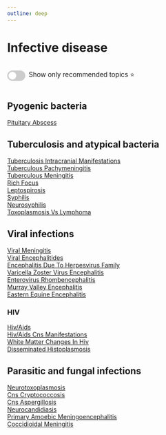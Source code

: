```yaml
---
outline: deep
---
```

<style>

.star-link-list {
  list-style-type: none !important;
  padding-left: 0 !important;
  margin-left: 0 !important;
}

.switch-container {
  display: flex;
  align-items: center;
  gap: 0.5rem;
  padding: 1rem 0;
  font-size: 0.95rem;
}

.switch {
  position: relative;
  display: inline-block;
  width: 42px;
  height: 24px;
}

.switch input {
  opacity: 0;
  width: 0;
  height: 0;
}

.slider {
  position: absolute;
  cursor: pointer;
  top: 0; left: 0; right: 0; bottom: 0;
  background-color: #ccc;
  border-radius: 24px;
  transition: 0.4s;
}

.slider:before {
  content: "";
  position: absolute;
  height: 18px;
  width: 18px;
  left: 3px;
  bottom: 3px;
  background-color: white;
  border-radius: 50%;
  transition: 0.4s;
}

input:checked + .slider {
  background-color: #42b983;
}

input:checked + .slider:before {
  transform: translateX(18px);
}

</style>

# Infective disease

<div class="switch-container">
  <label class="switch">
    <input type="checkbox" id="toggle-stars">
    <span class="slider"></span>
  </label>
  <span>Show only recommended topics ⭐</span>
</div>

## Pyogenic bacteria

[Pituitary Abscess](https://radiopaedia.org/articles/pituitary-abscess)  

## Tuberculosis and atypical bacteria

[Tuberculosis Intracranial Manifestations](https://radiopaedia.org/articles/tuberculosis-intracranial-manifestations)  
[Tuberculous Pachymeningitis](https://radiopaedia.org/articles/tuberculous-pachymeningitis)  
[Tuberculous Meningitis](https://radiopaedia.org/articles/tuberculous-meningitis)  
[Rich Focus](https://radiopaedia.org/articles/rich-focus)  
[Leptospirosis](https://radiopaedia.org/articles/leptospirosis)  
[Syphilis](https://radiopaedia.org/articles/syphilis)  
[Neurosyphilis](https://radiopaedia.org/articles/neurosyphilis)  
[Toxoplasmosis Vs Lymphoma](https://radiopaedia.org/articles/toxoplasmosis-vs-lymphoma)  

## Viral infections

[Viral Meningitis](https://radiopaedia.org/articles/viral-meningitis)  
[Viral Encephalitides](https://radiopaedia.org/articles/viral-encephalitides)  
[Encephalitis Due To Herpesvirus Family](https://radiopaedia.org/articles/encephalitis-due-to-herpesvirus-family)  
[Varicella Zoster Virus Encephalitis](https://radiopaedia.org/articles/varicella-zoster-virus-encephalitis)  
[Enterovirus Rhombencephalitis](https://radiopaedia.org/articles/enterovirus-rhombencephalitis)  
[Murray Valley Encephalitis](https://radiopaedia.org/articles/murray-valley-encephalitis)  
[Eastern Equine Encephalitis](https://radiopaedia.org/articles/eastern-equine-encephalitis)  

### HIV

[Hiv/Aids](https://radiopaedia.org/articles/hivaids)  
[Hiv/Aids Cns Manifestations](https://radiopaedia.org/articles/hivaids-cns-manifestations-1)  
[White Matter Changes In Hiv](https://radiopaedia.org/articles/white-matter-changes-in-hiv)  
[Disseminated Histoplasmosis](https://radiopaedia.org/articles/disseminated-histoplasmosis)  

## Parasitic and fungal infections

[Neurotoxoplasmosis](https://radiopaedia.org/articles/neurotoxoplasmosis)  
[Cns Cryptococcosis](https://radiopaedia.org/articles/cns-cryptococcosis-2)  
[Cns Aspergillosis](https://radiopaedia.org/articles/cns-aspergillosis)  
[Neurocandidiasis](https://radiopaedia.org/articles/neurocandidiasis)  
[Primary Amoebic Meningoencephalitis](https://radiopaedia.org/articles/primary-amoebic-meningoencephalitis)  
[Coccidioidal Meningitis](https://radiopaedia.org/articles/coccidioidal-meningitis)  